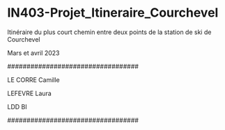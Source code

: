# IN403-Projet_Itineraire_Courchevel
Itinéraire du plus court chemin entre deux points de la station de ski de Courchevel

Mars et avril 2023

##################################

LE CORRE Camille

LEFEVRE Laura

LDD BI

##################################

